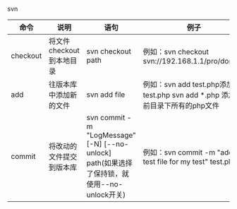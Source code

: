 svn


|命令|说明|语句|例子|简写|
|-----|-----|---|----|----|
|checkout|将文件checkout到本地目录|svn checkout path|例如：svn checkout svn://192.168.1.1/pro/domain|简写：svn co|
|add|往版本库中添加新的文件|svn add file|例如：svn add test.php添加test.php  svn add *.php 添加当前目录下所有的php文件| |
|commit|将改动的文件提交到版本库|svn commit -m "LogMessage" [-N] [--no-unlock] path(如果选择了保持锁，就使用--no-unlock开关)|例如：svn commit -m "add test file for my test" test.php|简写：svn ci|

